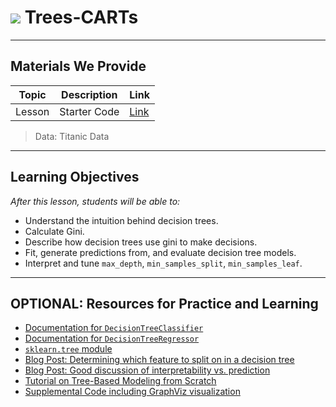 # ![](https://ga-dash.s3.amazonaws.com/production/assets/logo-9f88ae6c9c3871690e33280fcf557f33.png) Trees-CARTs

---

## Materials We Provide


| Topic | Description | Link |
| --- | --- | --- |
| Lesson | Starter Code | [Link](./starter-code.ipynb)

> Data: Titanic Data

---

## Learning Objectives

*After this lesson, students will be able to:*

- Understand the intuition behind decision trees.
- Calculate Gini.
- Describe how decision trees use gini to make decisions.
- Fit, generate predictions from, and evaluate decision tree models.
- Interpret and tune `max_depth`, `min_samples_split`, `min_samples_leaf`.

---

## OPTIONAL: Resources for Practice and Learning

- [Documentation for `DecisionTreeClassifier`](https://scikit-learn.org/stable/modules/generated/sklearn.tree.DecisionTreeClassifier.html)
- [Documentation for `DecisionTreeRegressor`](https://scikit-learn.org/stable/modules/generated/sklearn.tree.DecisionTreeRegressor.html)
- [`sklearn.tree` module](https://scikit-learn.org/stable/modules/classes.html#module-sklearn.tree)
- [Blog Post: Determining which feature to split on in a decision tree](https://medium.com/analytics-vidhya/decision-trees-which-feature-to-split-on-91083fc32279)
- [Blog Post: Good discussion of interpretability vs. prediction](https://towardsdatascience.com/machine-learning-interpretability-techniques-662c723454f3)
- [Tutorial on Tree-Based Modeling from Scratch](https://www.analyticsvidhya.com/blog/2016/04/complete-tutorial-tree-based-modeling-scratch-in-python/)
- [Supplemental Code including GraphViz visualization](./supplemental/classification-and-regression-trees.ipynb)
